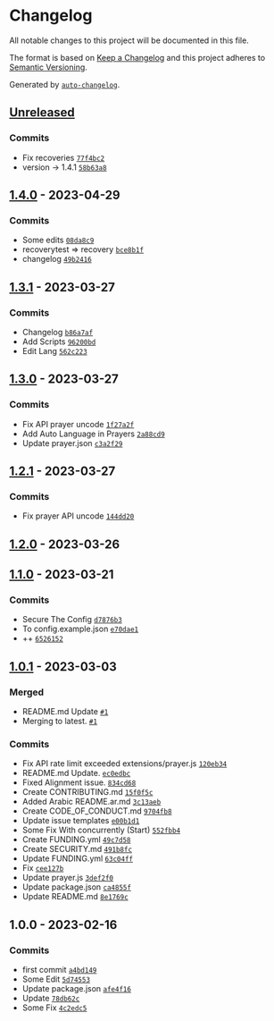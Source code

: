# Changelog

All notable changes to this project will be documented in this file.

The format is based on [Keep a Changelog](https://keepachangelog.com/en/1.0.0/)
and this project adheres to [Semantic Versioning](https://semver.org/spec/v2.0.0.html).

Generated by [`auto-changelog`](https://github.com/CookPete/auto-changelog).

## [Unreleased](https://github.com/4i8/QuranBot/compare/1.4.0...HEAD)

### Commits

- Fix recoveries [`77f4bc2`](https://github.com/4i8/QuranBot/commit/77f4bc2634cb828c0441fdd3e580b9f843b5a7cd)
- version -&gt; 1.4.1 [`58b63a8`](https://github.com/4i8/QuranBot/commit/58b63a8ef86e839ffda919598e82b88679ce608a)

## [1.4.0](https://github.com/4i8/QuranBot/compare/1.3.1...1.4.0) - 2023-04-29

### Commits

- Some edits [`08da8c9`](https://github.com/4i8/QuranBot/commit/08da8c98d485e549dcfa5ef2dc3145fcaa0f45a1)
- recoverytest =&gt; recovery [`bce8b1f`](https://github.com/4i8/QuranBot/commit/bce8b1fc72f34d55e8a276f7d166b3dd092e93b6)
- changelog [`49b2416`](https://github.com/4i8/QuranBot/commit/49b241625f3844fa3c770bf06723a8c4a0f26a17)

## [1.3.1](https://github.com/4i8/QuranBot/compare/1.3.0...1.3.1) - 2023-03-27

### Commits

- Changelog [`b86a7af`](https://github.com/4i8/QuranBot/commit/b86a7af7e9bf69513e4928025f12f8c093297d8e)
- Add Scripts [`96200bd`](https://github.com/4i8/QuranBot/commit/96200bdc3764f119cc30807dcaf7ad2bdb49eeca)
- Edit Lang [`562c223`](https://github.com/4i8/QuranBot/commit/562c223be37b794af8d5c7ceab8b919aef154ee8)

## [1.3.0](https://github.com/4i8/QuranBot/compare/1.2.1...1.3.0) - 2023-03-27

### Commits

- Fix API prayer uncode [`1f27a2f`](https://github.com/4i8/QuranBot/commit/1f27a2f43157c07ddc3697a1151ac13d4c13b76b)
- Add Auto Language in Prayers [`2a88cd9`](https://github.com/4i8/QuranBot/commit/2a88cd986f6e82dc9e5463ccc3039773a4c71377)
- Update prayer.json [`c3a2f29`](https://github.com/4i8/QuranBot/commit/c3a2f29322743e80d30e02d811daac58c31c9f1e)

## [1.2.1](https://github.com/4i8/QuranBot/compare/1.2.0...1.2.1) - 2023-03-27

### Commits

- Fix prayer API uncode [`144dd20`](https://github.com/4i8/QuranBot/commit/144dd202ae41af238506c92133a5df38ec47d488)

## [1.2.0](https://github.com/4i8/QuranBot/compare/1.1.0...1.2.0) - 2023-03-26

## [1.1.0](https://github.com/4i8/QuranBot/compare/1.0.1...1.1.0) - 2023-03-21

### Commits

- Secure The Config [`d7876b3`](https://github.com/4i8/QuranBot/commit/d7876b37c520c4326b3796a70ad0d18c430bfd3c)
- To config.example.json [`e70dae1`](https://github.com/4i8/QuranBot/commit/e70dae12c6810b37741ec262b41f5194a68ccb32)
- ++ [`6526152`](https://github.com/4i8/QuranBot/commit/652615217f1bdc396c242a16d94ea19ddeefd415)

## [1.0.1](https://github.com/4i8/QuranBot/compare/1.0.0...1.0.1) - 2023-03-03

### Merged

- README.md Update [`#1`](https://github.com/4i8/QuranBot/pull/1)
- Merging to latest. [`#1`](https://github.com/4i8/QuranBot/pull/1)

### Commits

- Fix API rate limit exceeded extensions/prayer.js [`120eb34`](https://github.com/4i8/QuranBot/commit/120eb346957ad64ed2015dc530b67f092c34cc8e)
- README.md Update. [`ec0edbc`](https://github.com/4i8/QuranBot/commit/ec0edbc092f1138fcfd7fd10159365fff4d7fc76)
- Fixed Alignment issue. [`834cd68`](https://github.com/4i8/QuranBot/commit/834cd68a064036a9b9d258a0aa93000ada38de2e)
- Create CONTRIBUTING.md [`15f0f5c`](https://github.com/4i8/QuranBot/commit/15f0f5cc790f77db01a977e912484bca97141a7d)
- Added Arabic README.ar.md [`3c13aeb`](https://github.com/4i8/QuranBot/commit/3c13aebbf4ee45e8cd8701149351203ba09c729a)
- Create CODE_OF_CONDUCT.md [`9704fb8`](https://github.com/4i8/QuranBot/commit/9704fb83511e388d7ff16c334d155fe894aad934)
- Update issue templates [`e00b1d1`](https://github.com/4i8/QuranBot/commit/e00b1d1aebd18e79a49559af6af9888e043e4ef8)
- Some Fix With concurrently (Start) [`552fbb4`](https://github.com/4i8/QuranBot/commit/552fbb47374aec81af8cab68116a47a9c4d9b194)
- Create FUNDING.yml [`49c7d58`](https://github.com/4i8/QuranBot/commit/49c7d5818971545d4b5231ecc00f420b31d47e76)
- Create SECURITY.md [`491b8fc`](https://github.com/4i8/QuranBot/commit/491b8fcfbbdc2a63255c7059c9165622d36d06ce)
- Update FUNDING.yml [`63c04ff`](https://github.com/4i8/QuranBot/commit/63c04ffaac9088d0f8042ea28124232e9d5639c3)
- Fix [`cee127b`](https://github.com/4i8/QuranBot/commit/cee127b8268049e36ff7e3f647cf9c4d0d3686af)
- Update prayer.js [`3def2f0`](https://github.com/4i8/QuranBot/commit/3def2f05fd906cee9fd13d0316e22e1ba769e4ea)
- Update package.json [`ca4855f`](https://github.com/4i8/QuranBot/commit/ca4855fe56e366291491bc04e8d1ac2f0a5e49c8)
- Update README.md [`8e1769c`](https://github.com/4i8/QuranBot/commit/8e1769c8101a03b063f0f7f87df0ba533a492fc2)

## 1.0.0 - 2023-02-16

### Commits

- first commit [`a4bd149`](https://github.com/4i8/QuranBot/commit/a4bd1498c74095a4bad8d3f94ff6fa2d886fc9c8)
- Some Edit [`5d74553`](https://github.com/4i8/QuranBot/commit/5d745531daa54537474f34bc13503385e1216c58)
- Update package.json [`afe4f16`](https://github.com/4i8/QuranBot/commit/afe4f164da6840938f3fc70a8169e976ba04f47b)
- Update [`78db62c`](https://github.com/4i8/QuranBot/commit/78db62c55932d816a824454039f60b4b27b45b9b)
- Some Fix [`4c2edc5`](https://github.com/4i8/QuranBot/commit/4c2edc5d422ab5c6e5cf283db40e758916d7d5f8)
